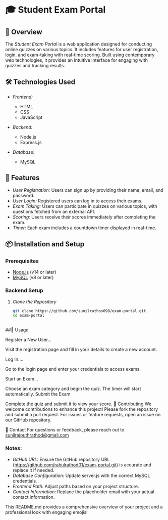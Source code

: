# 🎓 Student Exam Portal

## 🌟 Overview

The *Student Exam Portal* is a web application designed for conducting online quizzes on various topics. It includes features for user registration, login, and exam-taking with real-time scoring. Built using contemporary web technologies, it provides an intuitive interface for engaging with quizzes and tracking results.

## 🛠 Technologies Used

- *Frontend:*
  - HTML
  - CSS
  - JavaScript

- *Backend:*
  - Node.js
  - Express.js

- *Database:*
  - MySQL

## 🚀 Features

- *User Registration:* Users can sign up by providing their name, email, and password.
- *User Login:* Registered users can log in to access their exams.
- *Exam Taking:* Users can participate in quizzes on various topics, with questions fetched from an external API.
- *Scoring:* Users receive their scores immediately after completing the exam.
- *Timer:* Each exam includes a countdown timer displayed in real-time.

## 📦 Installation and Setup

### Prerequisites

- [Node.js](https://nodejs.org/) (v14 or later)
- [MySQL](https://www.mysql.com/) (v8 or later)

### Backend Setup

1. *Clone the Repository*

   ```bash
   git clone https://github.com/sunilrathos098/exam-portal.git
   cd exam-portal
  

##📝 Usage

Register a New User...

Visit the registration page and fill in your details to create a new account.

Log In....

Go to the login page and enter your credentials to access exams.

Start an Exam...

Choose an exam category and begin the quiz. The timer will start automatically.
Submit the Exam

Complete the quiz and submit it to view your score.
🤝 Contributing
We welcome contributions to enhance this project! Please fork the repository and submit a pull request. For issues or feature requests, open an issue on our GitHub repository.


📧 Contact
For questions or feedback, please reach out to sunilrajputhrathod@gmail.com


### Notes:
- *GitHub URL:* Ensure the GitHub repository URL (https://github.com/rahulrathod01/exam-portal.git) is accurate and replace it if needed.
- *Database Configuration:* Update server.js with the correct MySQL credentials.
- *Frontend Path:* Adjust paths based on your project structure.
- *Contact Information:* Replace the placeholder email with your actual contact information.

This README.md provides a comprehensive overview of your project and a professional look with engaging emojis!
